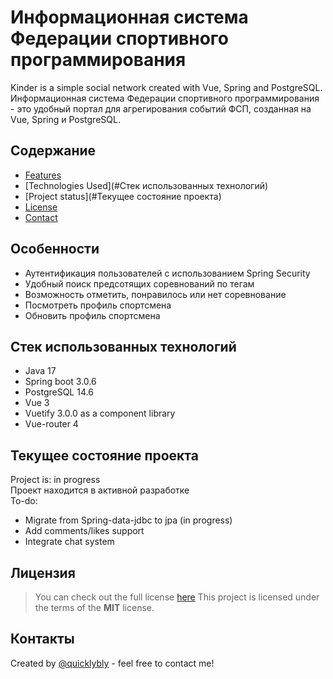 # Информационная система Федерации спортивного программирования 

Kinder is a simple social network created with Vue, Spring and PostgreSQL.
Информационная система Федерации спортивного программирования - это удобный портал для агрегирования событий ФСП, созданная на Vue, Spring и PostgreSQL.

## Содержание

* [Features](#Особенности)
* [Technologies Used](#Стек использованных технологий)
* [Project status](#Текущее состояние проекта)
* [License](#Лицензия)
* [Contact](#Контакты)

## Особенности

* Аутентификация пользователей с использованием Spring Security
* Удобный поиск предсотящих соревнований по тегам
* Возможность отметить, понравилось или нет соревнование
* Посмотреть профиль спортсмена
* Обновить профиль спортсмена

## Стек использованных технологий

* Java 17
* Spring boot 3.0.6
* PostgreSQL 14.6
* Vue 3
* Vuetify 3.0.0 as a component library
* Vue-router 4

## Текущее состояние проекта

Project is: in progress <br>
Проект находится в активной разработке <br>
To-do:

* Migrate from Spring-data-jdbc to jpa (in progress)
* Add comments/likes support
* Integrate chat system

## Лицензия

> You can check out the full license [here](https://github.com/quicklybly/kinder/blob/master/LICENSE)
This project is licensed under the terms of the **MIT** license.

## Контакты

Created by [@quicklybly](https://t.me/quicklybly) - feel free to contact me!
